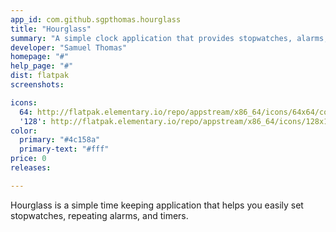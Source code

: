```yaml
---
app_id: com.github.sgpthomas.hourglass
title: "Hourglass"
summary: "A simple clock application that provides stopwatches, alarms, and timers"
developer: "Samuel Thomas"
homepage: "#"
help_page: "#"
dist: flatpak
screenshots:

icons:
  64: http://flatpak.elementary.io/repo/appstream/x86_64/icons/64x64/com.github.sgpthomas.hourglass.png
  '128': http://flatpak.elementary.io/repo/appstream/x86_64/icons/128x128/com.github.sgpthomas.hourglass.png
color:
  primary: "#4c158a"
  primary-text: "#fff"
price: 0
releases:

---
```


Hourglass is a simple time keeping application that helps you easily set stopwatches, repeating alarms, and timers.